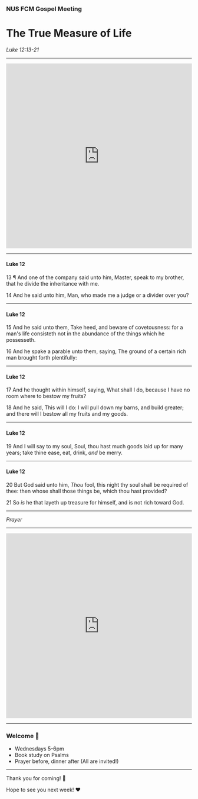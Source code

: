 <!--
theme: uncover
class:
 - invert
-->

<style>
@import url('https://fonts.googleapis.com/css2?family=Inter:ital,opsz,wght@0,14..32,100..900;1,14..32,100..900&display=swap');

section {
  font-family: 'Inter', serif !important;
}
</style>

<!--
_class:
 - lead
 - invert
-->

### NUS FCM Gospel Meeting

# The True Measure of Life

*Luke 12:13-21*

---

<iframe style="width:100%; height:500px" src="https://www.youtube.com/embed/3yr47RI0HNc?si=6U9-51NT4jQWXrlx" title="YouTube video player" frameborder="0" allow="accelerometer; autoplay; clipboard-write; encrypted-media; gyroscope; picture-in-picture; web-share" referrerpolicy="strict-origin-when-cross-origin" allowfullscreen></iframe>

---

#### Luke 12

13 ¶ And one of the company said unto him, Master, speak to my brother, that he divide the inheritance with me.

14 And he said unto him, Man, who made me a judge or a divider over you?

---

#### Luke 12

15 And he said unto them, Take heed, and beware of covetousness: for a man's life consisteth not in the abundance of the things which he possesseth.

16 And he spake a parable unto them, saying, The ground of a certain rich man brought forth plentifully:

---

#### Luke 12

17 And he thought within himself, saying, What shall I do, because I have no room where to bestow my fruits?

18 And he said, This will I do: I will pull down my barns, and build greater; and there will I bestow all my fruits and my goods.

---

#### Luke 12

19 And I will say to my soul, Soul, thou hast much goods laid up for many years; take thine ease, eat, drink, _and_ be merry.

---

#### Luke 12

20 But God said unto him, _Thou_ fool, this night thy soul shall be required of thee: then whose shall those things be, which thou hast provided?

21 So _is_ he that layeth up treasure for himself, and is not rich toward God.

---

*Prayer*

---

<iframe style="width:100%; height:500px" src="https://www.youtube.com/embed/EEFbCW1iq_Y?si=eQRaRXVDMFNjMTqf" title="YouTube video player" frameborder="0" allow="accelerometer; autoplay; clipboard-write; encrypted-media; gyroscope; picture-in-picture; web-share" referrerpolicy="strict-origin-when-cross-origin" allowfullscreen></iframe>

---

### Welcome 👋

- Wednesdays 5-6pm
- Book study on Psalms
- Prayer before, dinner after (All are invited!)

---

Thank you for coming! 🙏

Hope to see you next week! ❤️
